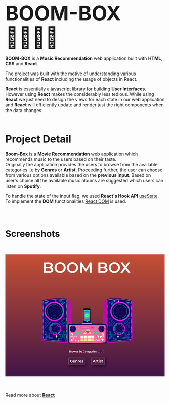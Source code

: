 # <span style="font-size:4rem">**BOOM-BOX 🎵🎶🎶🎵**</span>

<span style="color:'gray'">**BOOM-BOX**</span> is a **Music Recommendation** web application built with **HTML**, **CSS** and **React**.
<br>

The project was built with the motive of understanding various functionalities of **React** including the usage of objects in React.
<br>

 **React** is essentially a javascript library for building **User Interfaces**. However using **React** makes the considerably less tedious. While using **React** we just need to design the views for each state in our web application and **React** will efficiently update and render just the right components when the data changes. 
<br><br><br>

## <span style="font-size:2rem">**Project Detail**</span>
**Boom-Box** is a **Movie Recommendation** web application which recommends music to the users based on their taste.
<br>
Originally the application provides the users to browse from the available categories i.e by **Genres** or **Artist**. Proceeding further, the user can choose from various options available based on the **previous input**. Based on user's choice all the available music albums are suggested which users can listen on **Spotify**.

To handle the state of the input flag, we used **React's Hook API** [useState](https://reactjs.org/docs/hooks-reference.html).
<br>
To implement the **DOM** functionalities [React DOM](https://reactjs.org/docs/react-dom.html) is used. 

<br><br>

## <span style="font-size:1.75rem">**Screenshots**</span>
<br>

![](/src/images/md_image1.png)

<br><br>
Read more about **[React](https://reactjs.org/)**
